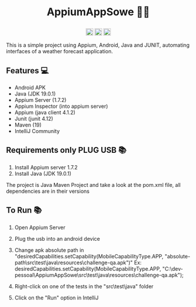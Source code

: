 <h1><p align="center">AppiumAppSowe 🌱🧩</p></h1>
<p align="center"><code><img height="20" src="https://www.svgrepo.com/show/353413/appium.svg"></code>
<code><img height="20" src="https://cdn.jsdelivr.net/gh/devicons/devicon/icons/java/java-original.svg"></code>
<code><img height="20" src="https://cdn.jsdelivr.net/gh/devicons/devicon/icons/android/android-original.svg"></code>
</p>

This is a simple project using Appium, Android, Java and JUNIT, automating interfaces of a weather forecast application.

## Features 💻

-   Android APK
-   Java (JDK 19.0.1)
-   Appium Server (1.7.2)
-   Appium Inspector (into appium server)
-   Appium (java client 4.1.2)
-   Junit (junit 4.12)
-   Maven (19)
-   IntelliJ Community


## Requirements only PLUG USB 📚

1. Install Appium server 1.7.2
2. Install Java (JDK 19.0.1)


The project is Java Maven Project and take a look at the pom.xml file, all dependencies are in their versions

## To Run 📚

1. Open Appium Server

2. Plug the usb into an android device

3. Change apk absolute path in "desiredCapabilities.setCapability(MobileCapabilityType.APP, "absolute-path\\src\\test\\java\\resources\\challenge-qa.apk")"
Ex: desiredCapabilities.setCapability(MobileCapabilityType.APP, "C:\\dev-pessoal\\AppiumAppSowe\\src\\test\\java\\resources\\challenge-qa.apk");

4. Right-click on one of the tests in the "src\test\java" folder

5. Click on the "Run" option in IntelliJ


